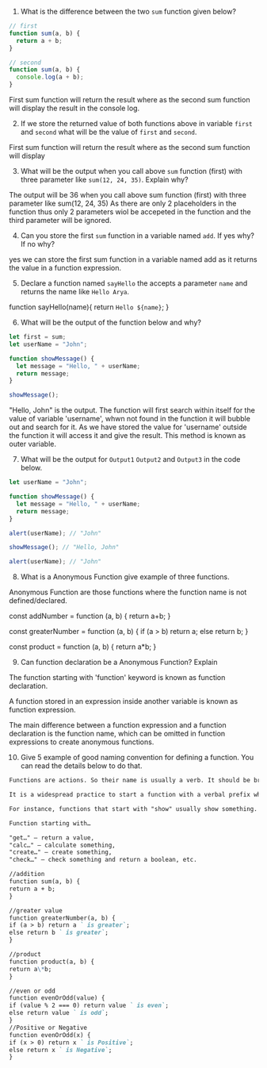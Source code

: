 1. What is the difference between the two `sum` function given below?

```js
// first
function sum(a, b) {
  return a + b;
}

// second
function sum(a, b) {
  console.log(a + b);
}
```

First sum function will return the result where as the second sum function will display the result in the console log.

2. If we store the returned value of both functions above in variable `first` and `second` what will be the value of `first` and `second`.

First sum function will return the result where as the second sum function will display

3. What will be the output when you call above `sum` function (first) with three parameter like `sum(12, 24, 35)`. Explain why?

The output will be 36 when you call above sum function (first) with three parameter like sum(12, 24, 35) As there are only 2 placeholders in the function thus only 2 parameters wiol be accepeted in the function and the third parameter will be ignored.

4. Can you store the first `sum` function in a variable named `add`. If yes why? If no why?

yes we can store the first sum function in a variable named add as it returns the value in a function expression.

5. Declare a function named `sayHello` the accepts a parameter `name` and returns the name like `Hello Arya`.

function sayHello(name){
return `Hello ${name}`;
}

6. What will be the output of the function below and why?

```js
let first = sum;
let userName = "John";

function showMessage() {
  let message = "Hello, " + userName;
  return message;
}

showMessage();
```

"Hello, John" is the output. The function will first search within itself for the value of variable 'username', whwn not found in the function it will bubble out and search for it. As we have stored the value for 'username' outside the function it will access it and give the result. This method is known as outer variable.

7. What will be the output for `Output1` `Output2` and `Output3` in the code below.

```js
let userName = "John";

function showMessage() {
  let message = "Hello, " + userName;
  return message;
}

alert(userName); // "John"

showMessage(); // "Hello, John"

alert(userName); // "John"
```

8. What is a Anonymous Function give example of three functions.

Anonymous Function are those functions where the function name is not defined/declared.

const addNumber = function (a, b) { return a+b; }

const greaterNumber = function (a, b) {
if (a > b) return a; else return b;
}

const product = function (a, b) {
return a*b;
}

9. Can function declaration be a Anonymous Function? Explain

The function starting with 'function' keyword is known as function declaration.

A function stored in an expression inside another variable is known as function expression.

The main difference between a function expression and a function declaration is the function name, which can be omitted in function expressions to create anonymous functions.

10. Give 5 example of good naming convention for defining a function. You can read the details below to do that.

```md
Functions are actions. So their name is usually a verb. It should be brief, as accurate as possible and describe what the function does, so that someone reading the code gets an indication of what the function does.

It is a widespread practice to start a function with a verbal prefix which vaguely describes the action. There must be an agreement within the team on the meaning of the prefixes.

For instance, functions that start with "show" usually show something.

Function starting with…

"get…" – return a value,
"calc…" – calculate something,
"create…" – create something,
"check…" – check something and return a boolean, etc.

//addition
function sum(a, b) {
return a + b;
}

//greater value
function greaterNumber(a, b) {
if (a > b) return a ` is greater`;
else return b ` is greater`;
}

//product
function product(a, b) {
return a\*b;
}

//even or odd
function evenOrOdd(value) {
if (value % 2 === 0) return value ` is even`;
else return value ` is odd`;
}
//Positive or Negative
function evenOrOdd(x) {
if (x > 0) return x ` is Positive`;
else return x ` is Negative`;
}
```
